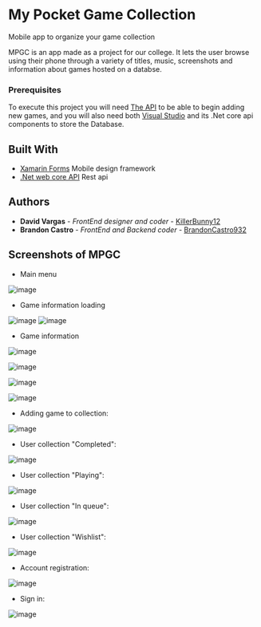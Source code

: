 # My Pocket Game Collection

 Mobile app to organize your game collection
 
 MPGC is an app made as a project for our college. 
 It lets the user browse using their phone through a variety of titles, music, screenshots and information about games hosted on a databse.
 
 
 ### Prerequisites
 
 To execute this project you will need [The API](https://github.com/BrandonCastro932/MPGC_API) to be able to begin adding new games, and you will also need both [Visual Studio](https://visualstudio.microsoft.com/es/) and its .Net core api components to store the Database.
 
 ## Built With
 
 * [Xamarin Forms](https://dotnet.microsoft.com/apps/xamarin/xamarin-forms) Mobile design framework
 * [.Net web core API](https://dotnet.microsoft.com/apps/aspnet/apis) Rest api

## Authors

* **David Vargas** - *FrontEnd designer and coder* - [KillerBunny12](https://github.com/KillerBunny12)
* **Brandon Castro** - *FrontEnd and Backend coder* - [BrandonCastro932](https://github.com/BrandonCastro932)

## Screenshots of MPGC

* Main menu

![image](https://user-images.githubusercontent.com/68369543/169970539-9226af9f-fb7e-4e44-aad5-f4fb7975eed4.png)

* Game information loading

![image](https://user-images.githubusercontent.com/68369543/169970607-7f961189-f7ad-44a4-9f8f-ec90b6bb8d54.png)
![image](https://user-images.githubusercontent.com/68369543/169971280-5429ba01-9702-4c7f-9c18-dea8d2df0592.png)


* Game information

![image](https://user-images.githubusercontent.com/68369543/169970654-44d450d6-16a2-4123-a7b5-958755dd7adc.png)

![image](https://user-images.githubusercontent.com/68369543/169970745-75afd401-874e-4da1-9ac5-0245f902aecc.png)

![image](https://user-images.githubusercontent.com/68369543/169971319-5b24c8ac-3625-4db2-a9e6-a88cf1a72d43.png)

![image](https://user-images.githubusercontent.com/68369543/169971378-61818792-1595-4bc1-b4cc-7bbad9902da5.png)


* Adding game to collection:

![image](https://user-images.githubusercontent.com/68369543/169971499-6e68e238-f3ad-4b52-ab96-d926ab2a7017.png)


* User collection "Completed":

![image](https://user-images.githubusercontent.com/68369543/169971642-59a614be-171b-4224-8539-ca4d38587208.png)


* User collection "Playing": 

![image](https://user-images.githubusercontent.com/68369543/169971725-857ace6d-7b7f-4cf1-b2b5-e774f9cccc0d.png)


* User collection "In queue":

![image](https://user-images.githubusercontent.com/68369543/169972211-2b6f95df-719e-4ce5-8281-b77724a6aef2.png)


* User collection "Wishlist":

![image](https://user-images.githubusercontent.com/68369543/169972299-ce5bb157-ec47-4cf5-a75a-ec8bf96dfe5f.png)


* Account registration:

![image](https://user-images.githubusercontent.com/68369543/169973207-ef147a0b-15e8-4ce7-857a-3ce1a451010c.png)


* Sign in:

![image](https://user-images.githubusercontent.com/68369543/169973426-30b11290-ae4d-4c24-9d05-e7ef37cbfb0c.png)





